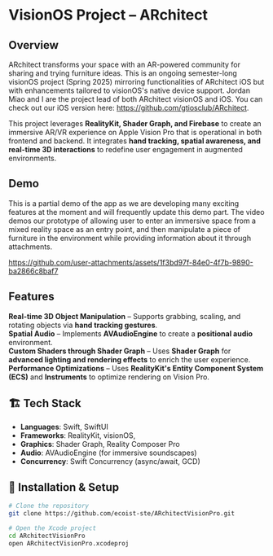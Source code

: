 # VisionOS Project – ARchitect

## Overview  
ARchitect transforms your space with an AR-powered community for sharing and trying furniture ideas. This is an ongoing semester-long visionOS project (Spring 2025) mirroring functionalities of ARchitect iOS but with enhancements tailored to visionOS's native device support.
Jordan Miao and I are the project lead of both ARchitect visionOS and iOS. You can check out our iOS version here: https://github.com/gtiosclub/ARchitect.


This project leverages **RealityKit, Shader Graph, and Firebase** to create an immersive AR/VR experience on Apple Vision Pro that is operational in both frontend and backend. It integrates **hand tracking, spatial awareness, and real-time 3D interactions** to redefine user engagement in augmented environments.

##  Demo  
This is a partial demo of the app as we are developing many exciting features at the moment and will frequently update this demo part. 
The video demos our prototype of allowing user to enter an immersive space from a mixed reality space as an entry point, and then manipulate a piece of furniture in the environment while providing information about it through attachments.

https://github.com/user-attachments/assets/1f3bd97f-84e0-4f7b-9890-ba2866c8baf7



##  Features  
 **Real-time 3D Object Manipulation** – Supports grabbing, scaling, and rotating objects via **hand tracking gestures**.  
 **Spatial Audio** – Implements **AVAudioEngine** to create a **positional audio** environment.  
 **Custom Shaders through Shader Graph** – Uses **Shader Graph** for **advanced lighting and rendering effects** to enrich the user experience.  
 **Performance Optimizations** – Uses **RealityKit's Entity Component System (ECS)** and **Instruments** to optimize rendering on Vision Pro.  

## 🏗️ Tech Stack  
- **Languages**: Swift, SwiftUI  
- **Frameworks**: RealityKit, visionOS, 
- **Graphics**: Shader Graph, Reality Composer Pro
- **Audio**: AVAudioEngine (for immersive soundscapes)  
- **Concurrency**: Swift Concurrency (async/await, GCD)  

## 🔧 Installation & Setup  
```bash
# Clone the repository
git clone https://github.com/ecoist-ste/ARchitectVisionPro.git

# Open the Xcode project
cd ARchitectVisionPro
open ARchitectVisionPro.xcodeproj
